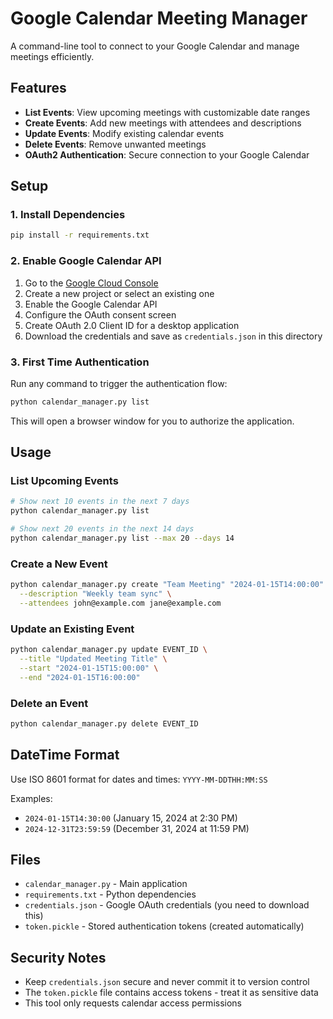 # Google Calendar Meeting Manager

A command-line tool to connect to your Google Calendar and manage meetings efficiently.

## Features

- **List Events**: View upcoming meetings with customizable date ranges
- **Create Events**: Add new meetings with attendees and descriptions
- **Update Events**: Modify existing calendar events
- **Delete Events**: Remove unwanted meetings
- **OAuth2 Authentication**: Secure connection to your Google Calendar

## Setup

### 1. Install Dependencies

```bash
pip install -r requirements.txt
```

### 2. Enable Google Calendar API

1. Go to the [Google Cloud Console](https://console.cloud.google.com/)
2. Create a new project or select an existing one
3. Enable the Google Calendar API
4. Configure the OAuth consent screen
5. Create OAuth 2.0 Client ID for a desktop application
6. Download the credentials and save as `credentials.json` in this directory

### 3. First Time Authentication

Run any command to trigger the authentication flow:

```bash
python calendar_manager.py list
```

This will open a browser window for you to authorize the application.

## Usage

### List Upcoming Events

```bash
# Show next 10 events in the next 7 days
python calendar_manager.py list

# Show next 20 events in the next 14 days
python calendar_manager.py list --max 20 --days 14
```

### Create a New Event

```bash
python calendar_manager.py create "Team Meeting" "2024-01-15T14:00:00" "2024-01-15T15:00:00" \
  --description "Weekly team sync" \
  --attendees john@example.com jane@example.com
```

### Update an Existing Event

```bash
python calendar_manager.py update EVENT_ID \
  --title "Updated Meeting Title" \
  --start "2024-01-15T15:00:00" \
  --end "2024-01-15T16:00:00"
```

### Delete an Event

```bash
python calendar_manager.py delete EVENT_ID
```

## DateTime Format

Use ISO 8601 format for dates and times: `YYYY-MM-DDTHH:MM:SS`

Examples:
- `2024-01-15T14:30:00` (January 15, 2024 at 2:30 PM)
- `2024-12-31T23:59:59` (December 31, 2024 at 11:59 PM)

## Files

- `calendar_manager.py` - Main application
- `requirements.txt` - Python dependencies
- `credentials.json` - Google OAuth credentials (you need to download this)
- `token.pickle` - Stored authentication tokens (created automatically)

## Security Notes

- Keep `credentials.json` secure and never commit it to version control
- The `token.pickle` file contains access tokens - treat it as sensitive data
- This tool only requests calendar access permissions